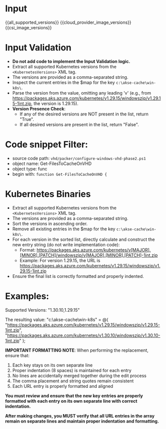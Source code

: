 # Input 
<KubernetesVersions>{{all_supported_versions}}</KubernetesVersions>
<AzureCloudManagerImages>{{cloud_provider_image_versions}}</AzureCloudManagerImages>
<CSIImages>{{csi_image_versions}}</CSIImages>

# Input Validation
  - **Do not add code to implement the Input Validation logic.**
  - Extract all supported Kubernetes versions from the `<KubernetesVersions>` XML tag.
  - The versions are provided as a comma-separated string.
  - Inspect the current entries in the $map for the key `c:\akse-cache\win-k8s\`.
  - Parse the version from the value, omitting any leading 'v' (e.g., from https://packages.aks.azure.com/kubernetes/v1.29.15/windowszip/v1.29.15-1int.zip, the version is 1.29.15).
  - **Version Presence Check**:
    - If any of the desired versions are NOT present in the list, return "True".
    - If all desired versions are present in the list, return "False".
  
# Code snippet Filter:
   - source code path: `vhd/packer/configure-windows-vhd-phase2.ps1`
   - object name: Get-FilesToCacheOnVHD
   - object type: func
   - begin with: `function Get-FilesToCacheOnVHD {`

# Kubernetes Binaries
  - Extract all supported Kubernetes versions from the `<KubernetesVersions>` XML tag.
  - The versions are provided as a comma-separated string.
  - Sort the versions in ascending order.
  - Remove all existing entries in the $map for the key `c:\akse-cache\win-k8s\`.
  - For each version in the sorted list, directly calculate and construct the new entry string (do not write implementation code):
    - Format: https://packages.aks.azure.com/kubernetes/v[MAJOR].[MINOR].[PATCH]/windowszip/v[MAJOR].[MINOR].[PATCH]-1int.zip
    - Example: For version 1.29.15, the URL is https://packages.aks.azure.com/kubernetes/v1.29.15/windowszip/v1.29.15-1int.zip
  - Ensure the final list is correctly formatted and properly indented.

# Examples:
Supported Versions: "1.30.10,1.29.15"

The resulting value:
    "c:\akse-cache\win-k8s\" = @(
        "https://packages.aks.azure.com/kubernetes/v1.29.15/windowszip/v1.29.15-1int.zip",
        "https://packages.aks.azure.com/kubernetes/v1.30.10/windowszip/v1.30.10-1int.zip"
    );

**IMPORTANT FORMATTING NOTE**: When performing the replacement, ensure that:
1. Each key stays on its own separate line
2. Proper indentation (8 spaces) is maintained for each entry
3. No lines are accidentally merged together during the edit process
4. The comma placement and string quotes remain consistent
5. Each URL entry is properly formatted and aligned

**You must review and ensure that the new key entries are properly formatted with each entry on its own separate line with correct indentation.**

**After making changes, you MUST verify that all URL entries in the array remain on separate lines and maintain proper indentation and formatting.**
